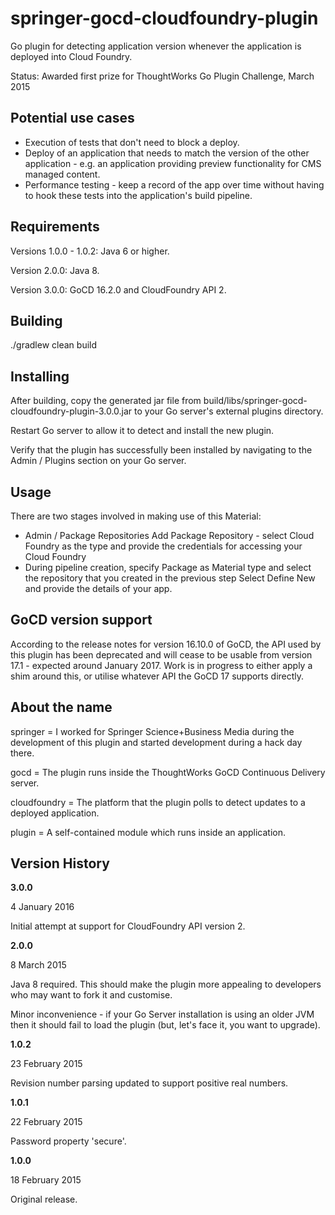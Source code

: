 # springer-gocd-cloudfoundry-plugin
Go plugin for detecting application version whenever the application is 
deployed into Cloud Foundry.

Status: Awarded first prize for ThoughtWorks Go Plugin Challenge, 
March 2015

## Potential use cases
* Execution of tests that don't need to block a deploy.
* Deploy of an application that needs to match the version of the other 
application - e.g. an application providing preview functionality for 
CMS managed content.
* Performance testing - keep a record of the app over time without 
having to hook these tests into the application's build pipeline.

## Requirements
Versions 1.0.0 - 1.0.2: Java 6 or higher.

Version 2.0.0: Java 8.

Version 3.0.0: GoCD 16.2.0 and CloudFoundry API 2.

## Building
./gradlew clean build

## Installing
After building, copy the generated jar file from 
build/libs/springer-gocd-cloudfoundry-plugin-3.0.0.jar to your Go 
server's external plugins directory.

Restart Go server to allow it to detect and install the new plugin.

Verify that the plugin has successfully been installed by navigating to
the Admin / Plugins section on your Go server.

## Usage
There are two stages involved in making use of this Material:
  * Admin / Package Repositories
     Add Package Repository - select Cloud Foundry as the type and
     provide the credentials for accessing your Cloud Foundry
  * During pipeline creation, specify Package as Material type and
  select the repository that you created in the previous step
     Select Define New and provide the details of your app.

## GoCD version support
According to the release notes for version 16.10.0 of GoCD, the API 
used by this plugin has been deprecated and will cease to be usable 
from version 17.1 - expected around January 2017.  Work is in 
progress to either apply a shim around this, or utilise whatever API
the GoCD 17 supports directly.

## About the name
springer = I worked for Springer Science+Business Media during the
development of this plugin and started development during a hack day
there.

gocd = The plugin runs inside the ThoughtWorks GoCD Continuous Delivery
server.

cloudfoundry = The platform that the plugin polls to detect updates to
a deployed application.

plugin = A self-contained module which runs inside an application.

## Version History
**3.0.0**

4 January 2016

Initial attempt at support for CloudFoundry API version 2.

**2.0.0**

8 March 2015

Java 8 required.  This should make the plugin more appealing to
developers who may want to fork it and customise.

Minor inconvenience - if your Go Server installation is using an older
JVM then it should fail to load the plugin (but, let's face it, you
want to upgrade).

**1.0.2**

23 February 2015

Revision number parsing updated to support positive real numbers.

**1.0.1**

22 February 2015

Password property 'secure'.

**1.0.0**

18 February 2015

Original release.

